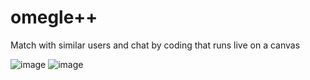 # omegle++
Match with similar users and chat by coding that runs live on a canvas

![image](https://i.imgur.com/GDsewxL.gif)
![image](https://i.imgur.com/rwIwaTO.gif)
